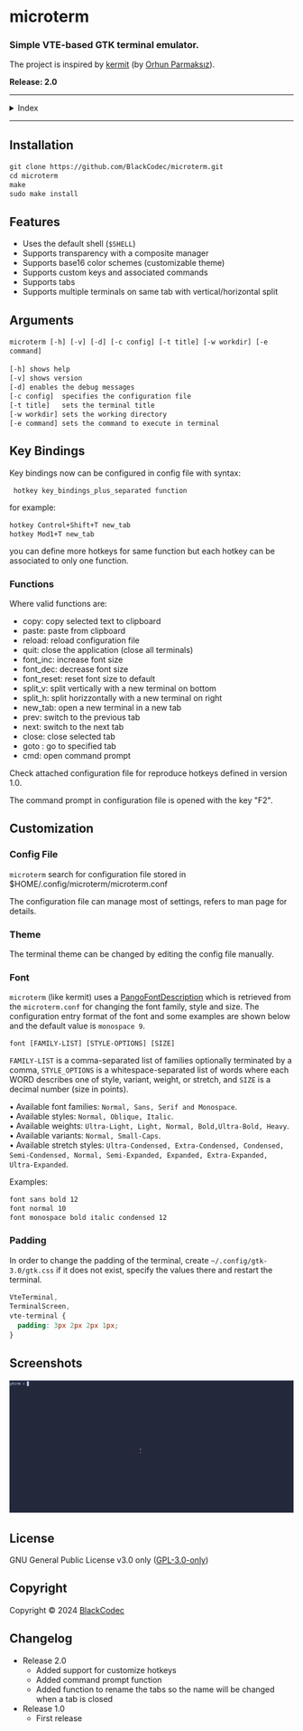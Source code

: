 # microterm

### Simple VTE-based GTK terminal emulator.

The project is inspired by [kermit](https://github.com/orhun/kermit) (by [Orhun Parmaksız](mailto:orhunparmaksiz@gmail.com)).

**Release: 2.0**

---

<details>
  <summary>Index</summary>

- [Installation](#installation)
- [Features](#features)
- [Arguments](#arguments)
- [Key Bindings](#key-bindings)
- [Customization](#customization)
  - [Config File](#config-file)
  - [Theme](#theme)
  - [Font](#font)
  - [Padding](#padding)
- [Screenshots](#screenshots)
- [License](#license)
- [Copyright](#copyright)
- [Changelog](#changelog)
</details>
 
---

## Installation

```
git clone https://github.com/BlackCodec/microterm.git
cd microterm
make
sudo make install
```

## Features

- Uses the default shell (`$SHELL`)
- Supports transparency with a composite manager
- Supports base16 color schemes (customizable theme)
- Supports custom keys and associated commands
- Supports tabs
- Supports multiple terminals on same tab with vertical/horizontal split

## Arguments

```
microterm [-h] [-v] [-d] [-c config] [-t title] [-w workdir] [-e command]

[-h] shows help
[-v] shows version
[-d] enables the debug messages
[-c config]  specifies the configuration file
[-t title]   sets the terminal title
[-w workdir] sets the working directory
[-e command] sets the command to execute in terminal
```

## Key Bindings

Key bindings now can be configured in config file with syntax:
```
 hotkey key_bindings_plus_separated function
```
for example:

```
hotkey Control+Shift+T new_tab
hotkey Mod1+T new_tab
```

you can define more hotkeys for same function but each hotkey can be associated to only one function.

### Functions

Where valid functions are:

 - copy: copy selected text to clipboard
 - paste: paste from clipboard
 - reload: reload configuration file
 - quit: close the application (close all terminals)
 - font_inc: increase font size
 - font_dec: decrease font size
 - font_reset: reset font size to default
 - split_v: split vertically with a new terminal on bottom
 - split_h: split horizzontally with a new terminal on right
 - new_tab: open a new terminal in a new tab
 - prev: switch to the previous tab
 - next: switch to the next tab
 - close: close selected tab
 - goto <n>: go to specified tab
 - cmd: open command prompt

Check attached configuration file for reproduce hotkeys defined in version 1.0.

The command prompt in configuration file is opened with the key "F2".

## Customization

### Config File

`microterm` search for configuration file stored in $HOME/.config/microterm/microterm.conf

The configuration file can manage most of settings, refers to man page for details.

### Theme

The terminal theme can be changed by editing the config file manually.

### Font

`microterm` (like kermit) uses a [PangoFontDescription](https://developer.gnome.org/pygtk/stable/class-pangofontdescription.html) which is retrieved from the `microterm.conf` for changing the font family, style and size. The configuration entry format of the font and some examples are shown below and the default value is `monospace 9`.

```
font [FAMILY-LIST] [STYLE-OPTIONS] [SIZE]
```

`FAMILY-LIST` is a comma-separated list of families optionally terminated by a comma, `STYLE_OPTIONS` is a whitespace-separated list of words where each WORD describes one of style, variant, weight, or stretch, and `SIZE` is a decimal number (size in points).

• Available font families: `Normal, Sans, Serif and Monospace`.  
• Available styles: `Normal, Oblique, Italic`.  
• Available weights: `Ultra-Light, Light, Normal, Bold,Ultra-Bold, Heavy`.  
• Available variants: `Normal, Small-Caps`.  
• Available stretch styles: `Ultra-Condensed, Extra-Condensed, Condensed, Semi-Condensed, Normal, Semi-Expanded, Expanded, Extra-Expanded, Ultra-Expanded`.

Examples:

```
font sans bold 12
font normal 10
font monospace bold italic condensed 12
```

### Padding

In order to change the padding of the terminal, create `~/.config/gtk-3.0/gtk.css` if it does not exist, specify the values there and restart the terminal.

```css
VteTerminal,
TerminalScreen,
vte-terminal {
  padding: 3px 2px 2px 1px;
}
```
## Screenshots

![Screenshot](https://github.com/BlackCodec/microterm/blob/70a0b532d81c58c07b8cb263276c63b6f1d024bb/screenshot/microterm.gif)

## License

GNU General Public License v3.0 only ([GPL-3.0-only](https://www.gnu.org/licenses/gpl.txt))

## Copyright

Copyright © 2024 [BlackCodec](mailto:f.dellorso@gmail.com)

## Changelog

 - Release 2.0
   - Added support for customize hotkeys
   - Added command prompt function
   - Added function to rename the tabs so the name will be changed when a tab is closed
 - Release 1.0
   - First release